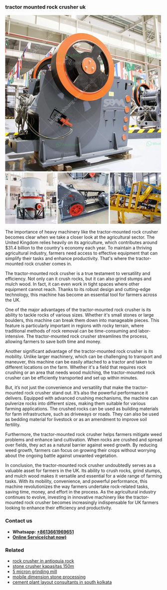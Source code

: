 <h3>tractor mounted rock crusher uk</h3><img src='1706767310.jpg' alt=''><p>The importance of heavy machinery like the tractor-mounted rock crusher becomes clear when we take a closer look at the agricultural sector. The United Kingdom relies heavily on its agriculture, which contributes around $31.4 billion to the country's economy each year. To maintain a thriving agricultural industry, farmers need access to effective equipment that can simplify their tasks and enhance productivity. That's where the tractor-mounted rock crusher comes in.</p><p>The tractor-mounted rock crusher is a true testament to versatility and efficiency. Not only can it crush rocks, but it can also grind stumps and mulch wood. In fact, it can even work in tight spaces where other equipment cannot reach. Thanks to its robust design and cutting-edge technology, this machine has become an essential tool for farmers across the UK.</p><p>One of the major advantages of the tractor-mounted rock crusher is its ability to tackle rocks of various sizes. Whether it's small stones or large boulders, this machine can break them down into manageable pieces. This feature is particularly important in regions with rocky terrain, where traditional methods of rock removal can be time-consuming and labor-intensive. The tractor-mounted rock crusher streamlines the process, allowing farmers to save both time and money.</p><p>Another significant advantage of the tractor-mounted rock crusher is its mobility. Unlike larger machinery, which can be challenging to transport and maneuver, this machine can be easily attached to a tractor and taken to different locations on the farm. Whether it's a field that requires rock crushing or an area that needs wood mulching, the tractor-mounted rock crusher can be efficiently transported and set up within minutes.</p><p>But, it’s not just the convenience and versatility that make the tractor-mounted rock crusher stand out. It’s also the powerful performance it delivers. Equipped with advanced crushing mechanisms, the machine can pulverize rocks into different sizes, making them suitable for various farming applications. The crushed rocks can be used as building materials for farm infrastructure, such as driveways or roads. They can also be used as bedding material for livestock or as an amendment to improve soil fertility.</p><p>Furthermore, the tractor-mounted rock crusher helps farmers mitigate weed problems and enhance land cultivation. When rocks are crushed and spread over fields, they act as a natural barrier against weed growth. By reducing weed growth, farmers can focus on growing their crops without worrying about the ongoing battle against unwanted vegetation.</p><p>In conclusion, the tractor-mounted rock crusher undoubtedly serves as a valuable asset for farmers in the UK. Its ability to crush rocks, grind stumps, and mulch wood makes it versatile and essential for a wide range of farming tasks. With its mobility, convenience, and powerful performance, this machine revolutionizes the way farmers undertake rock-related tasks, saving time, money, and effort in the process. As the agricultural industry continues to evolve, investing in innovative machinery like the tractor-mounted rock crusher becomes increasingly indispensable for UK farmers looking to enhance their efficiency and productivity.</p><h3>Contact us</h3><ul><li><strong>Whatsapp:&nbsp;<a href="https://wa.me/8613661969651">+8613661969651</a></strong></li><li><a href="https://swt.shibang-china.com/?git&amp;zhl&amp;tractor mounted rock crusher uk"><strong>Online Service(chat now)</strong></a></li></ul><h3>Related</h3><ul><li><a href='rock crusher in antioquia rock.md'>rock crusher in antioquia rock</a></li><li><a href='stone crusher kapasitas 150m.md'>stone crusher kapasitas 150m</a></li><li><a href='5 micron grinding mill.md'>5 micron grinding mill</a></li><li><a href='mobile dimension stone processing.md'>mobile dimension stone processing</a></li><li><a href='cement plant layout consultants in south kolkata.md'>cement plant layout consultants in south kolkata</a></li></ul>